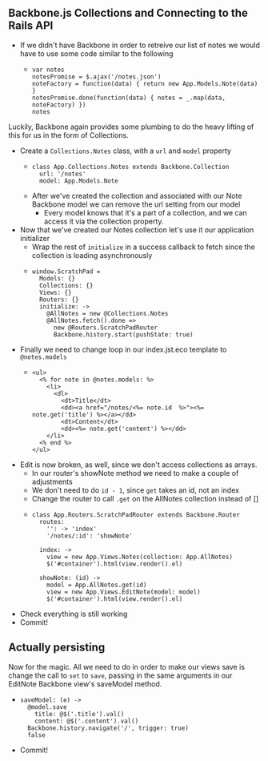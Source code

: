 Backbone.js Collections and Connecting to the Rails API
--

- If we didn't have Backbone in order to retreive our list of notes we would
  have to use some code similar to the following
  - ```
    var notes
    notesPromise = $.ajax('/notes.json')
    noteFactory = function(data) { return new App.Models.Note(data) }
    notesPromise.done(function(data) { notes = _.map(data, noteFactory) })
    notes
    ```

Luckily, Backbone again provides some plumbing to do the heavy lifting of this
for us in the form of Collections.

- Create a `Collections.Notes` class, with a `url` and `model` property
  - ```
    class App.Collections.Notes extends Backbone.Collection
      url: '/notes'
      model: App.Models.Note
    ```
  - After we've created the collection and associated with our Note Backbone
    model we can remove the url setting from our model
    - Every model knows that it's a part of a collection, and we can access it via
      the collection property.
- Now that we've created our Notes collection let's use it our application
  initializer
  - Wrap the rest of `initialize` in a success callback to fetch since the
    collection is loading asynchronously
  - ```
    window.ScratchPad =
      Models: {}
      Collections: {}
      Views: {}
      Routers: {}
      initialize: ->
        @AllNotes = new @Collections.Notes
        @AllNotes.fetch().done =>
          new @Routers.ScratchPadRouter
          Backbone.history.start(pushState: true)
    ```
- Finally we need to change loop in our index.jst.eco template to `@notes.models`
  - ```
    <ul>
      <% for note in @notes.models: %>
        <li>
          <dl>
            <dt>Title</dt>
            <dd><a href="/notes/<%= note.id  %>"><%= note.get('title') %></a></dd>
            <dt>Content</dt>
            <dd><%= note.get('content') %></dd>
        </li>
      <% end %>
    </ul>
    ```
- Edit is now broken, as well, since we don't access collections as arrays.
  - In our router's showNote method we need to make a couple of adjustments
  - We don't need to do `id - 1`, since `get` takes an id, not an index
  - Change the router to call `.get` on the AllNotes collection instead of []
  - ```
    class App.Routers.ScratchPadRouter extends Backbone.Router
      routes:
        '': -> 'index'
        '/notes/:id': 'showNote'

      index: ->
        view = new App.Views.Notes(collection: App.AllNotes)
        $('#container').html(view.render().el)

      showNote: (id) ->
        model = App.AllNotes.get(id)
        view = new App.Views.EditNote(model: model)
        $('#container').html(view.render().el)
    ```
- Check everything is still working
- Commit!

Actually persisting
--

Now for the magic. All we need to do in order to make our views save is change
the call to `set` to `save`, passing in the same arguments in our EditNote
Backbone view's saveModel method.
- ```
  saveModel: (e) ->
    @model.save
      title: @$('.title').val()
      content: @$('.content').val()
    Backbone.history.navigate('/', trigger: true)
    false
  ```
- Commit!
